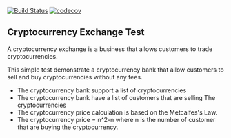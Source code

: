 [![Build Status](https://img.shields.io/travis/embenzekri/cryptocurrency-exchange.svg?style=flat)](https://travis-ci.org/embenzekri/cryptocurrency-exchange)
[![codecov](https://img.shields.io/codecov/c/github/embenzekri/cryptocurrency-exchange.svg?style=flat)](https://codecov.io/gh/HyounesH/cryptocurrency-exchange/branch/master)

Cryptocurrency Exchange Test
-----

A cryptocurrency exchange is a business that allows customers to trade cryptocurrencies.

This simple test demonstrate a cryptocurrency bank that allow customers to sell and buy cryptocurrencies without any fees.

- The cryptocurrency bank support a list of cryptocurrencies
- The cryptocurrency bank have a list of customers that are selling The cryptocurrencies
- The cryptocurrency price calculation is based on the Metcalfes's Law.
- The cryptocurrency price = n^2-n where n is the number of customer that are buying the cryptocurrency.

